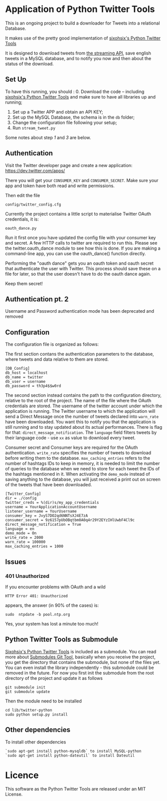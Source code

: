 # Application of Python Twitter Tools
This is an ongoing project to build a downloader for Tweets into a relational Database.

It makes use of the pretty good implementation of [sixohsix's Python Twitter Tools](https://github.com/sixohsix/twitter)

It is designed to download tweets from [the streaming API](https://dev.twitter.com/docs/streaming-apis), save english tweets in a MySQL database, and to notify you now and then about the status of the download.


## Set Up
To have this running, you should :
   0. Download the code – including [sixohsix's Python Twitter Tools](https://github.com/sixohsix/twitter ) and make sure to have all libraries up and running;
   1. Set up a Twitter APP and obtain an API KEY;
   2. Set up the MySQL Database, the schema is in the `db` folder;
   3. Change the configuration file following your setup;
   4. Run `stream_tweet.py`

Some notes about step *1* and *3* are below.


## Authentication
Visit the Twitter developer page and create a new application: https://dev.twitter.com/apps/

There you will get your `CONSUMER_KEY` and `CONSUMER_SECRET`.
Make sure your app and token have both read and write permissions.

Then edit the file

    config/twitter_config.cfg

Currently the project contains a little script to materialise Twitter OAuth credentials, it is:

    oauth_dance.py

Run it first once you have updated the config file with your consumer key and secret.
A few HTTP calls to twitter are required to run this.
Please see the twitter.oauth_dance module to see how this is done.
If you are making a command-line app, you can use the oauth_dance() function directly.

Performing the "oauth dance" gets you an oauth token and oauth secret that authenticate the user with Twitter.
This process should save these on a file for later, so that the user doesn't have to do the oauth dance again.

Keep them secret!

## Authentication pt. 2
Username and Password authentication mode has been deprecated and removed

## Configuration
The configuration file is organized as follows:

The first section contans the authentication parameters to the database, where tweets and data relative to them are stored.

    [DB_Config]
    db_host = localhost
    db_name = twitter
    db_user = username
    db_password = th3p4$$w0rd


The second section instead contains the path to the configuration directory, relative to the root of the project.
The name of the file where the OAuth credentials are stored.
The username of the twitter account under which the application is running.
The Twitter username to which the application will send a Direct Message once the number of tweets declared into `warn_rate` have been downloaded.
You want this to notify you that the application is still running and to stay updated about its actual performances.
There is flag for that: `direct_message_notification`.
The `language` field filters tweets by their language code - use `xx` as value to download every tweet.

Consumer secret and Consumer keys are required for the OAuth authentication.
`write_rate` specifies the number of tweets to download before writing them to the database.
`max_caching_entries` refers to the number of hashtags IDs to keep in memory, it is needed to limit the number of queries to the database when we need to store for each tweet the IDs of the hashtags mentioned in it.
When activating the `demo_mode` instead of saving anything to the database, you will just received a print out on screen of the tweets that have been downloaded.

    [Twitter_Config]
    dir = ./config
    twitter_creds = %(dir)s/my_app_credentials
    username = YourApplicationAccountUsername
    listener_username = YourUsername
    consumer_key = JvyS7DO2qd6NNTsXJ4E7zA
    consumer_secret = 9z6157pUbOBqtbm0A0q4r29Y2EYzIHlUwbF4Cl9c
    direct_message_notification = True
    language = en
    demo_mode = On
    write_rate = 2000
    warn_rate = 100000
    max_caching_entries = 1000

## Issues
### 401 Unauthorized
If you encounter  problems with OAuth and a wild

    HTTP Error 401: Unauthorized

appears, the answer (in 90% of the cases) is:

    sudo  ntpdate -b pool.ntp.org

Yes, your system has lost a minute too much!


## Python Twitter Tools as Submodule
[Sixohsix's Python Twitter Tools](https://github.com/sixohsix/twitter) is included as a submodule.
You can read more about [Submodules Git Tool](http://git-scm.com/book/en/Git-Tools-Submodules), basically when you receive the project, you get the directory that contains the submodule, but none of the files yet.
You can even install the library independently - this submodule could be removed in the future.
For now you first init the submodule from the root directory of the project and update it as follows

    git submodule init
    git submodule update

Then the module need to be installed

    cd lib/twitter-python
    sudo python setup.py install


## Other dependencies
To install other dependencies

    `sudo apt-get install python-mysqldb` to install MySQL-python
    `sudo apt-get install python-dateutil` to install Dateutil

# Licence
This software as the Python Twitter Tools are released under an MIT License.


